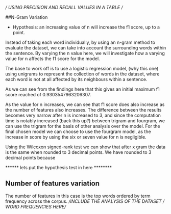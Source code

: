 

*/ USING PRECISION AND RECALL VALUES IN A TABLE /*

##N-Gram Variation

* Hypothesis: an increasing value of n will increase the f1 score, up to a point.

Instead of taking each word individually, by using an n-gram method to evaluate the dataset, we can take into account the surrounding words within the sentence.
By varying the n value here, we will investigate how a varying value for n affects the f1 score for the model.

The base to work off is to use a logistic regression model, (why this one) using unigrams to represent the collection of words in the dataset, 
where each word is not at all affected by its neighbours within a sentence. 

As we can see from the findings here that this gives an initial maximum f1 score reached of 0.9303547963206307.

As the value for n increases, we can see that f1 score does also increase as the number of features also increases. 
The difference between the results becomes very narrow after n is increased to 3, and since the computation time is notably increased (back this up?) between trigram and fourgram, we can use the trigram for the basis of other analysis over the model.
For the final chosen model we can choose to use the fourgram model, as the increase in score by using the six or seven value for n is negligible.

Using the Wilcoxon signed-rank test we can show that after x gram the data is the same when rounded to 3 decimal points. We have rounded to 3 decimal points because 



****** lets put the hypothesis test in here ********

## Number of features variation 
 
 The number of features in this case is the top words ordered by term frequency across the corpus.
 */INCLUDE THE ANALYSIS OF THE DATASET / WORD FREQUENCIES HERE/* 